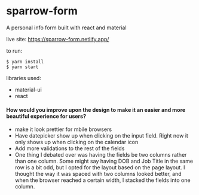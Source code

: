 # sparrow-form
A personal info form built with react and material

live site: https://sparrow-form.netlify.app/

to run:
```
$ yarn install
$ yarn start
```

libraries used:
- material-ui
- react

#### How would you improve upon the design to make it an easier and more beautiful experience for users?

- make it look prettier for mbile browsers
- Have datepicker show up when clicking on the input field. Right now it only shows up when clicking on the calendar icon
- Add more validations to the rest of the fields
- One thing I debated over was having the fields be two columns rather than one column. Some might say having DOB and Job Title in the same row is a bit odd, but I opted for the layout based on the page layout. I thought the way it was spaced with two columns looked better, and when the browser reached a certain width, I stacked the fields into one column.

